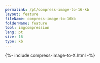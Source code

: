 ```yaml
---
permalink: /pt/compress-image-to-16-kb
layout: feature
fileName: compress-image-to-16kb
folderName: feature
tool: imgcompression
lang: pt
size: 16
type: kb
---
```


{%- include compress-image-to-X.html -%}
